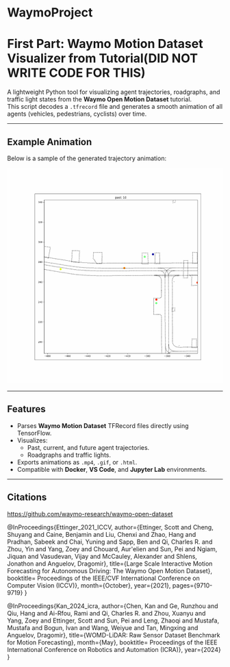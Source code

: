 # WaymoProject
# First Part: Waymo Motion Dataset Visualizer from Tutorial(DID NOT WRITE CODE FOR THIS)

A lightweight Python tool for visualizing agent trajectories, roadgraphs, and traffic light states from the **Waymo Open Motion Dataset** tutorial.  
This script decodes a `.tfrecord` file and generates a smooth animation of all agents (vehicles, pedestrians, cyclists) over time.

---

## Example Animation

Below is a sample of the generated trajectory animation:

![Waymo Motion Visualization](anim.gif)

---

## Features
- Parses **Waymo Motion Dataset** TFRecord files directly using TensorFlow.
- Visualizes:
  - Past, current, and future agent trajectories.
  - Roadgraphs and traffic lights.
- Exports animations as `.mp4`, `.gif`, or `.html`.
- Compatible with **Docker**, **VS Code**, and **Jupyter Lab** environments.

---

## Citations
https://github.com/waymo-research/waymo-open-dataset

@InProceedings{Ettinger_2021_ICCV, author={Ettinger, Scott and Cheng, Shuyang and Caine, Benjamin and Liu, Chenxi and Zhao, Hang and Pradhan, Sabeek and Chai, Yuning and Sapp, Ben and Qi, Charles R. and Zhou, Yin and Yang, Zoey and Chouard, Aur'elien and Sun, Pei and Ngiam, Jiquan and Vasudevan, Vijay and McCauley, Alexander and Shlens, Jonathon and Anguelov, Dragomir}, title={Large Scale Interactive Motion Forecasting for Autonomous Driving: The Waymo Open Motion Dataset}, booktitle= Proceedings of the IEEE/CVF International Conference on Computer Vision (ICCV)}, month={October}, year={2021}, pages={9710-9719} }

@InProceedings{Kan_2024_icra, author={Chen, Kan and Ge, Runzhou and Qiu, Hang and Ai-Rfou, Rami and Qi, Charles R. and Zhou, Xuanyu and Yang, Zoey and Ettinger, Scott and Sun, Pei and Leng, Zhaoqi and Mustafa, Mustafa and Bogun, Ivan and Wang, Weiyue and Tan, Mingxing and Anguelov, Dragomir}, title={WOMD-LiDAR: Raw Sensor Dataset Benchmark for Motion Forecasting}, month={May}, booktitle= Proceedings of the IEEE International Conference on Robotics and Automation (ICRA)}, year={2024} }
